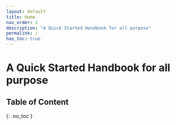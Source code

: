 ```yaml
---
layout: default
title: Home
nav_order: 1
description: "A Quick Started Handbook for all purpose"
permalink: /
has_toc: true
---
```

# A Quick Started Handbook for all purpose
## Table of Content
{: .no_toc }